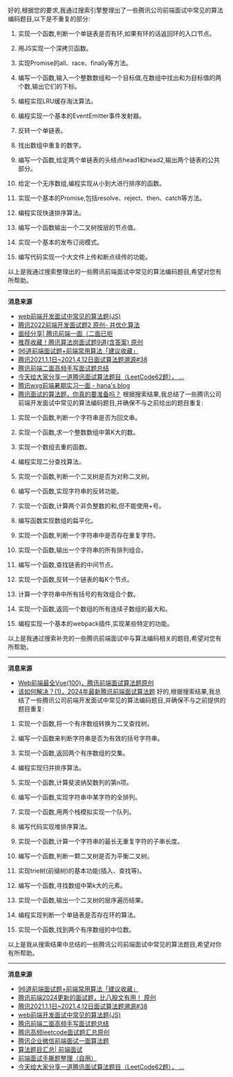 好的,根据您的要求,我通过搜索引擎整理出了一些腾讯公司前端面试中常见的算法编码题目,以下是不重复的部分:

1. 实现一个函数,判断一个单链表是否有环,如果有环的话返回环的入口节点。

2. 用JS实现一个深拷贝函数。

3. 实现Promise的all、race、finally等方法。

4. 编写一个函数,输入一个整数数组和一个目标值,在数组中找出和为目标值的两个数,输出它们的下标。

5. 编程实现LRU缓存淘汰算法。

6. 编程实现一个基本的EventEmitter事件发射器。

7. 反转一个单链表。

8. 找出数组中重复的数字。

9. 编写一个函数,给定两个单链表的头结点head1和head2,输出两个链表的公共部分。

10. 给定一个无序数组,编程实现从小到大进行排序的函数。

11. 实现一个基本的Promise,包括resolve、reject、then、catch等方法。

12. 编程实现快速排序算法。

13. 编写一个函数输出一个二叉树按层的节点值。

14. 实现一个基本的发布订阅模式。

15. 编写代码实现一个大文件上传和断点续传的功能。

以上是我通过搜索整理出的一些腾讯前端面试中常见的算法编码题目,希望对您有所帮助。

---
**消息来源**
- [web前端开发面试中常见的算法题(JS)](https://cloud.tencent.cn/developer/article/2098237)
- [腾讯2022前端开发面试题2 原创- 并优化算法](https://blog.csdn.net/weixin_52878347/article/details/132044816)
- [面经分享| 腾讯前端一面（二面已拒](https://www.nowcoder.com/feed/main/detail/94bb14853ef04b57b67bfc51536d64c0)
- [推荐收藏！腾讯算法岗面试题9道(含答案) 原创](https://blog.csdn.net/m0_59596990/article/details/136423858)
- [96道前端面试题+前端常用算法「建议收藏」](https://cloud.tencent.com/developer/article/2125227)
- [腾讯2021.1.1日~2021.4.12日面试算法题溯源#38](https://github.com/afatcoder/LeetcodeTop/issues/38)
- [腾讯前端二面高频手写面试题总结](https://xie.infoq.cn/article/6037fb127bfd20420373dc9e2)
- [今天给大家分享一道腾讯面试算法题目（LeetCode62题）， ...](https://juejin.cn/post/7014667922991742983)
- [腾讯wxg前端暑期实习一面 - hana's blog](https://nonhana.xyz/2024/05/18/interview-records/%E8%85%BE%E8%AE%AFwxg%E5%89%8D%E7%AB%AF%E6%9A%91%E6%9C%9F%E5%AE%9E%E4%B9%A0%E4%B8%80%E9%9D%A2/)
- [腾讯面试的算法题，你真的要准备吗？](https://juejin.cn/post/7316965604459151397)
根据搜索结果,我总结了一些腾讯公司前端开发面试中常见的算法编码题目,并确保不与之前给出的题目重复:

1. 实现一个函数,判断一个字符串是否为回文串。

2. 实现一个函数,求一个整数数组中第K大的数。

3. 实现一个数组去重的函数。

4. 编程实现二分查找算法。

5. 实现一个函数,判断一个二叉树是否为对称二叉树。

6. 编写一个函数,实现字符串的反转功能。

7. 实现一个函数,计算两个非负整数的和,但不能使用+号。

8. 编写函数实现数组的扁平化。

9. 实现一个函数,判断一个字符串中是否存在重复字符。

10. 实现一个函数,输出一个字符串的所有排列组合。

11. 编写一个函数,查找链表的中间节点。

12. 实现一个函数,反转一个链表的每K个节点。

13. 计算一个字符串中所有括号的有效组合个数。

14. 实现一个函数,返回一个数组的所有连续子数组的最大和。

15. 编程实现一个基本的webpack插件,实现某些特定的功能。

以上是我通过搜索补充的一些腾讯前端面试中与算法编码相关的题目,希望对您有所帮助。

---
**消息来源**
- [Web前端最全Vue(100)，腾讯前端面试算法题原创](https://blog.csdn.net/2401_84617821/article/details/138974833)
- [该如何解决？(1)，2024年最新腾讯前端面试算法题](https://blog.csdn.net/2401_84619530/article/details/138738444)
好的,根据搜索结果,我总结了一些腾讯公司前端开发面试中常见的算法编码题目,并确保不与之前提供的题目重复:

1. 实现一个函数,将一个有序数组转换为二叉查找树。

2. 编写一个函数来判断字符串是否为有效的括号字符串。

3. 实现一个函数,返回两个有序数组的交集。

4. 编程实现归并排序算法。

5. 实现一个函数,计算斐波纳契数列的第n项。

6. 编写一个函数,实现字符串中某字符的全排列。

7. 实现一个函数,用两个栈模拟实现一个队列。

8. 编写代码实现堆排序算法。

9. 实现一个函数,计算一个字符串的最长无重复字符的子串长度。

10. 编写一个函数,判断一颗二叉树是否为平衡二叉树。

11. 实现trie树(前缀树)的基本功能(插入、查找等)。

12. 编写一个函数,寻找数组中第k大的元素。

13. 实现一个函数,输出一个二叉树的层序遍历结果。

14. 编程实现判断一个单链表是否存在环的算法。

15. 实现一个函数,找到两个有序数组的中位数。

以上是我从搜索结果中总结的一些腾讯公司前端面试中常见的算法题目,希望对你有所帮助。

---
**消息来源**
- [96道前端面试题+前端常用算法「建议收藏」](https://cloud.tencent.com/developer/article/2125227)
- [腾讯前端2024更新的面试题，比八股文有用！ 原创](https://blog.csdn.net/2401_85506965/article/details/140516254)
- [腾讯2021.1.1日~2021.4.12日面试算法题溯源#38](https://github.com/afatcoder/LeetcodeTop/issues/38)
- [web前端开发面试中常见的算法题(JS)](https://cloud.tencent.cn/developer/article/2098237)
- [腾讯前端二面高频手写面试题总结](https://xie.infoq.cn/article/6037fb127bfd20420373dc9e2)
- [腾讯高频leetcode面试题汇总原创](https://blog.csdn.net/qq_35812205/article/details/120688164)
- [腾讯企业微信前端面试一面算法题](https://juejin.cn/post/7040027819929255972)
- [算法题目汇总| 前端面试](https://lgwebdream.github.io/FE-Interview/algorithm/)
- [前端面试手撕题整理（自用）](https://www.nowcoder.com/discuss/398883449182978048)
- [今天给大家分享一道腾讯面试算法题目（LeetCode62题）， ...](https://juejin.cn/post/7014667922991742983)
